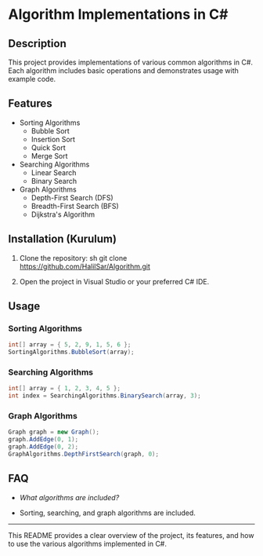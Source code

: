 # Algorithm Implementations in C#

## Description 
This project provides implementations of various common algorithms in C#. Each algorithm includes basic operations and demonstrates usage with example code.

## Features 
- Sorting Algorithms 
  - Bubble Sort
  - Insertion Sort
  - Quick Sort
  - Merge Sort
- Searching Algorithms 
  - Linear Search
  - Binary Search
- Graph Algorithms 
  - Depth-First Search (DFS)
  - Breadth-First Search (BFS)
  - Dijkstra's Algorithm

## Installation (Kurulum)
1. Clone the repository:
   sh
   git clone https://github.com/HalilSar/Algorithm.git
   
2. Open the project in Visual Studio or your preferred C# IDE.

## Usage
### Sorting Algorithms 
```csharp
int[] array = { 5, 2, 9, 1, 5, 6 };
SortingAlgorithms.BubbleSort(array);
```

### Searching Algorithms 
```csharp
int[] array = { 1, 2, 3, 4, 5 };
int index = SearchingAlgorithms.BinarySearch(array, 3);
```

### Graph Algorithms 
```csharp
Graph graph = new Graph();
graph.AddEdge(0, 1);
graph.AddEdge(0, 2);
GraphAlgorithms.DepthFirstSearch(graph, 0);
```

## FAQ
  + *What algorithms are included?*
   - Sorting, searching, and graph algorithms are included.


---

This README provides a clear overview of the project, its features, and how to use the various algorithms implemented in C#.
